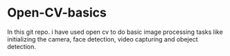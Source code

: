 # Open-CV-basics
In this git repo. i have used open cv to do basic image processing tasks like initializing the camera, face detection, video capturing and obeject detection.
